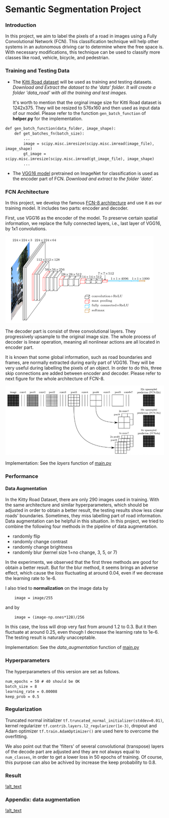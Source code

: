 # Semantic Segmentation Project

### Introduction

In this project, we aim to label the pixels of a road in images using a Fully Convolutional Network (FCN). This classification technique will help other systems in an autonomous driving car to determine where the free space is. With necessary modifications, this technique can be used to classify more classes like road, vehicle, bicycle, and pedestrian.

### Training and Testing Data

* The [Kitti Road dataset](http://kitti.is.tue.mpg.de/kitti/data_road.zip) will be used as training and testing datasets. *Download and Extract the dataset to the 'data' folder. It will create a folder 'data_road' with all the training and test images.*

   It's worth to mention that the orginal image size for Kitti Road dataset is 1242x375. They will be resized to 576x160 and then used as input data of our model. Please refer to the function `gen_batch_function` of **helper.py** for the implementation.

```
def gen_batch_function(data_folder, image_shape):
    def get_batches_fn(batch_size):
        ...
        image = scipy.misc.imresize(scipy.misc.imread(image_file), image_shape)
        gt_image = scipy.misc.imresize(scipy.misc.imread(gt_image_file), image_shape)
        ...
```

* The [VGG16 model](https://s3-us-west-1.amazonaws.com/udacity-selfdrivingcar/vgg.zip) pretrained on ImageNet for classification is used as the encoder part of FCN. *Download and extract to the folder 'data'.*

### FCN Architecture

In this project, we develop the famous [FCN-8 architecture](https://people.eecs.berkeley.edu/~jonlong/long_shelhamer_fcn.pdf) and use it as our training model. It includes two parts: encoder and decoder.

First, use VGG16 as the encoder of the model. To preserve certain spatial information, we replace the fully connected layers, i.e., last layer of VGG16, by 1x1 convolutions. 

![alt text](https://github.com/fangchun007/CarND-Semantic-Segmentation/blob/master/vgg16.png "VGG16")

The decoder part is consist of three convolutional layers. They progressively upsample to the original image size. The whole process of decoder is linear operation, meaning all nonlinear actions are all located in encoder part. 

It is known that some global information, such as road boundaries and frames, are normally extracted during earily part of VGG16. They will be very useful during labelling the pixels of an object. In order to do this, three skip connections are added between encoder and decoder. Please refer to next figure for the whole architecture of FCN-8.

![alt_text](https://github.com/fangchun007/CarND-Semantic-Segmentation/blob/master/FCN8.jpg)

Implementation: See the *layers* function of [main.py](https://github.com/fangchun007/CarND-Semantic-Segmentation/blob/master/main.py)

### Performance

#### Data Augmentation

In the Kitty Road Dataset, there are only 290 images used in training. With the same architecture and similar hyperparameters, which should be adjusted in order to obtain a better result, the testing results show less clear roads' boundaries. Sometimes, they miss labelling part of road information. Data augmentation can be helpful in this situation. In this project, we tried to combine the following four methods in the pipeline of data augmentation.

* randomly flip
* randomly change contrast
* randomly change brightness
* randomly blur (kernel size 1=no change, 3, 5, or 7)

In the experiments, we observed that the first three methods are good for obtain a better result. But for the blur method, it seems brings an adverse effect, which cause the *loss* fluctuating at around 0.04, even if we decrease the learning rate to 1e-6.

I also tried to **normalization** on the image data by 

```
    image = image/255
```
and by 
```
    image = (image-np.ones*128)/256
```

In this case, the loss will drop very fast from around 1.2 to 0.3. But it then fluctuate at around 0.25, even though I decrease the learning rate to 1e-6. The testing result is naturally unacceptable.

Implementation: See the *data_augmentation* function of [main.py](https://github.com/fangchun007/CarND-Semantic-Segmentation/blob/master/main.py)

### Hyperparameters

The hyperparameters of this version are set as follows. 

```
num_epochs = 50 # 40 should be OK
batch_size = 8
learning_rate = 0.00008
keep_prob = 0.5
```

### Regularization

Truncated normal initializer `tf.truncated_normal_initializer(stddev=0.01)`, kernel regularizer `tf.contrib.layers.l2_regularizer(1e-3)`, dropout and Adam optimizer `tf.train.AdamOptimizer()` are used here to overcome the overfitting.

We also point out that the 'filters' of several convolutional (transpose) layers of the decode part are adjusted and they are not always equal to `num_classes`, in order to get a lower loss in 50 epochs of training. Of course, this purpose can also be achived by increase the keep probability to 0.8.

### Result

[!alt_text](https://github.com/fangchun007/CarND-Semantic-Segmentation/blob/master/data_augment_sample.png)




### Appendix: data augmentation

[!alt_text]()
